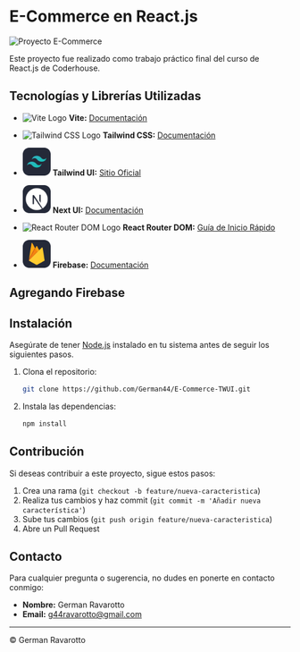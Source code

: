 # E-Commerce en React.js

![Proyecto E-Commerce](https://firebasestorage.googleapis.com/v0/b/proyectocoderhouse-43acb.appspot.com/o/E-Commerce%20Rock.png?alt=media&token=76c3f2d6-489d-49bc-8648-8c1af677b31e)

Este proyecto fue realizado como trabajo práctico final del curso de React.js de Coderhouse.

## Tecnologías y Librerías Utilizadas

- <img src="https://vitejs.dev/logo.svg" alt="Vite Logo" width="50"> **Vite:** [Documentación](https://vitejs.dev/config/)


- <img src="https://www.vectorlogo.zone/logos/tailwindcss/tailwindcss-icon.svg" alt="Tailwind CSS Logo" width="50"> **Tailwind CSS:** [Documentación](https://tailwindcss.com/docs/installation)

- <img src="https://github.com/tandpfun/skill-icons/blob/main/icons/TailwindCSS-Dark.svg" alt="Tailwind UI Logo" width="50"> **Tailwind UI:** [Sitio Oficial](https://tailwindui.com/)
  
- <img src="https://github.com/tandpfun/skill-icons/raw/main/icons/NextJS-Dark.svg" alt="Next UI Logo" width="50"> **Next UI:** [Documentación](https://nextui.org/docs/guide/introduction)
  
- <img src="https://www.svgrepo.com/show/354262/react-router.svg" alt="React Router DOM Logo" width="50"> **React Router DOM:** [Guía de Inicio Rápido](https://reactrouter.com/en/6.18.0/start/overview)
  

- <img src="https://github.com/tandpfun/skill-icons/blob/main/icons/Firebase-Dark.svg" alt="Firebase Logo" width="50"> **Firebase:** [Documentación](https://firebase.google.com/docs)
  
## Agregando Firebase

## Instalación

Asegúrate de tener [Node.js](https://nodejs.org/) instalado en tu sistema antes de seguir los siguientes pasos.

1. Clona el repositorio:

    ```bash
    git clone https://github.com/German44/E-Commerce-TWUI.git
    ```

2. Instala las dependencias:

    ```bash
    npm install
    ```

## Contribución

Si deseas contribuir a este proyecto, sigue estos pasos:

1. Crea una rama (`git checkout -b feature/nueva-caracteristica`)
2. Realiza tus cambios y haz commit (`git commit -m 'Añadir nueva característica'`)
3. Sube tus cambios (`git push origin feature/nueva-caracteristica`)
4. Abre un Pull Request

## Contacto

Para cualquier pregunta o sugerencia, no dudes en ponerte en contacto conmigo:

- **Nombre:** German Ravarotto
- **Email:** g44ravarotto@gmail.com

---

© German Ravarotto
